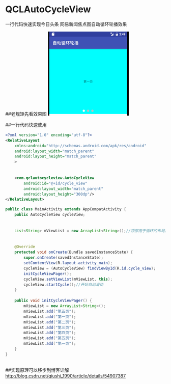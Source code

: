 # QCLAutoCycleView
一行代码快速实现今日头条 网易新闻焦点图自动循环轮播效果

##老规矩先看效果图
![image](https://github.com/qiushi123/QCLAutoCycleView/blob/master/images/GIF.gif?raw=true)

##一行代码快速使用
```xml
<?xml version="1.0" encoding="utf-8"?>  
<RelativeLayout  
    xmlns:android="http://schemas.android.com/apk/res/android"  
    android:layout_width="match_parent"  
    android:layout_height="match_parent"  
    >  
  
  
    <com.qclautocycleview.AutoCycleView  
        android:id="@+id/cycle_view"  
        android:layout_width="match_parent"  
        android:layout_height="300dp"/>  
</RelativeLayout>  
```

```java
public class MainActivity extends AppCompatActivity {  
    public AutoCycleView cycleView;  
  
  
    List<String> mViewList = new ArrayList<String>();//顶部用于循环的布局集合  
  
  
    @Override  
    protected void onCreate(Bundle savedInstanceState) {  
        super.onCreate(savedInstanceState);  
        setContentView(R.layout.activity_main);  
        cycleView = (AutoCycleView) findViewById(R.id.cycle_view);  
        initCycleViewPager();  
        cycleView.setViewList(mViewList, this);  
        cycleView.startCycle();//开始自动滑动  
    }  

    public void initCycleViewPager() {  
        mViewList = new ArrayList<String>();  
        mViewList.add("第五页");  
        mViewList.add("第一页");  
        mViewList.add("第二页");  
        mViewList.add("第三页");  
        mViewList.add("第四页");  
        mViewList.add("第五页");  
        mViewList.add("第一页");  
    }  
}  
 
```
##实现原理可以移步到博客详解
http://blog.csdn.net/qiushi_1990/article/details/54907387
